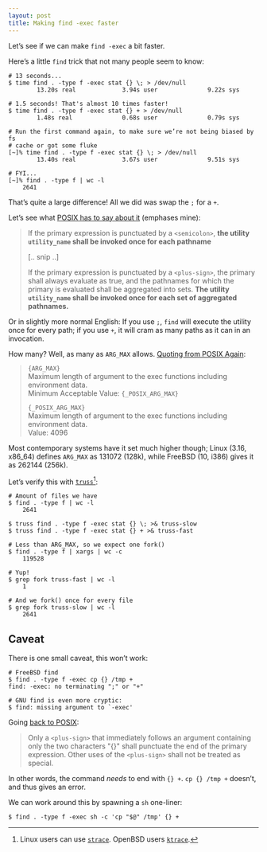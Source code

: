 ```yaml
---
layout: post
title: Making find -exec faster
---
```


Let’s see if we can make `find -exec` a bit faster.

Here’s a little `find` trick that not many people seem to know:

	# 13 seconds...
	$ time find . -type f -exec stat {} \; > /dev/null
			13.20s real             3.94s user              9.22s sys

	# 1.5 seconds! That's almost 10 times faster!
	$ time find . -type f -exec stat {} + > /dev/null
			1.48s real              0.68s user              0.79s sys

	# Run the first command again, to make sure we’re not being biased by fs
    # cache or got some fluke
	[~]% time find . -type f -exec stat {} \; > /dev/null
			13.40s real             3.67s user              9.51s sys

	# FYI...
	[~]% find . -type f | wc -l
	    2641

That’s quite a large difference! All we did was swap the `;` for a `+`.

Let’s see what [POSIX has to say about it][posix] (emphases mine):

> If the primary expression is punctuated by a `<semicolon>`, **the utility
> `utility_name` shall be invoked once for each pathname** 
>
> [.. snip ..]
>
> If the primary expression is punctuated by a `<plus-sign>`, the primary shall
> always evaluate as true, and the pathnames for which the primary is evaluated
> shall be aggregated into sets. **The utility `utility_name` shall be invoked once
> for each set of aggregated pathnames.**

Or in slightly more normal English: If you use `;`, `find` will execute the
utility once for every path; if you use `+`, it will cram as many paths as it
can in an invocation.

How many? Well, as many as `ARG_MAX` allows. [Quoting from POSIX Again][limits]:

> `{ARG_MAX}`  
> Maximum length of argument to the exec functions including environment data.  
> Minimum Acceptable Value: `{_POSIX_ARG_MAX}`
>
> `{_POSIX_ARG_MAX}`  
> Maximum length of argument to the exec functions including environment data.  
> Value: 4096

Most contemporary systems have it set much higher though; Linux (3.16, x86\_64)
defines `ARG_MAX` as 131072 (128k), while FreeBSD (10, i386) gives it as 262144
(256k).


Let’s verify this with [`truss`][truss][^1]:

	# Amount of files we have
	$ find . -type f | wc -l
	    2641

	$ truss find . -type f -exec stat {} \; >& truss-slow
	$ truss find . -type f -exec stat {} + >& truss-fast

	# Less than ARG_MAX, so we expect one fork()
	$ find . -type f | xargs | wc -c
		119528

	# Yup!
	$ grep fork truss-fast | wc -l
		1

	# And we fork() once for every file
	$ grep fork truss-slow | wc -l
		2641


Caveat
------

There is one small caveat, this won’t work:

	# FreeBSD find
    $ find . -type f -exec cp {} /tmp +
	find: -exec: no terminating ";" or "+"

	# GNU find is even more cryptic:
	$ find: missing argument to `-exec'


Going [back to POSIX][posix]:

> Only a `<plus-sign>` that immediately follows an argument containing only the
> two characters "{}" shall punctuate the end of the primary expression. Other
> uses of the `<plus-sign>` shall not be treated as special.

In other words, the command *needs* to end with `{} +`. `cp {} /tmp +` doesn’t,
and thus gives an error.  

We can work around this by spawning a `sh` one-liner:

	$ find . -type f -exec sh -c 'cp "$@" /tmp' {} +


[^1]: Linux users can use [`strace`][strace]. OpenBSD users [`ktrace`][ktrace].

[posix]: http://pubs.opengroup.org/onlinepubs/9699919799/utilities/find.html
[limits]: http://pubs.opengroup.org/onlinepubs/9699919799/basedefs/limits.h.html
[truss]: http://www.freebsd.org/cgi/man.cgi?query=truss&apropos=0&sektion=0&manpath=FreeBSD+10.1-RELEASE&arch=default&format=html
[strace]: http://sourceforge.net/projects/strace/
[ktrace]: http://www.openbsd.org/cgi-bin/man.cgi?query=ktrace&apropos=0&sec=0&arch=default&manpath=OpenBSD-current
